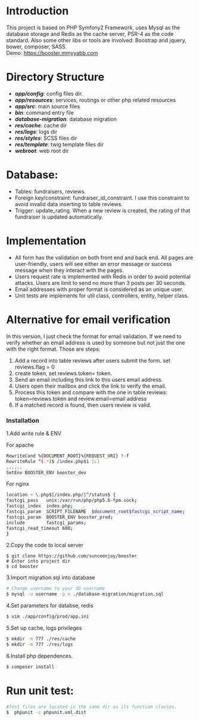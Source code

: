 # Introduction
This project is based on PHP Symfony2 Framework, uses Mysql as the database storage and Redis as the cache server, PSR-4 as the code standard. Also some other libs or tools are involved: Boostrap and jquery, bower, composer, SASS.  
Demo: https://booster.mmyyabb.com
# Directory Structure
  - ***app/config***: config files dir.
  - ***app/resources***: services, routings or other php related resources 
  - ***app/src***: main source files
  - ***bin***: command entry file
  - ***database-migration***: database migration
  - ***res/cache***: cache dir
  - ***res/logs***: logs dir
  - ***res/styles***: SCSS files dir
  - ***res/template***: twig template files dir
  - ***webroot***: web root dir

# Database:
 - Tables: fundraisers, reviews.
 - Foreign key/constraint: fundraiser_id_constraint. I use this constraint to avoid invalid data inserting to table reviews.
 - Trigger: update_rating.  When a new review is created, the rating of that fundraiser is updated automatically. 

# Implementation
 - All form has the validation on both front end and back end. All pages are user-friendly, users will see either an error message or success message when they interact with the pages.
 - Users request rate is implemented with Redis in order to avoid potential attacks. Users are limit to send no more than 3 posts per 30 seconds. 
 - Email addresses with proper format is considered as an unique user.
 - Unit tests are implements for util class, controllers, entity, helper class.

# Alternative for email verification
In this version, I just check the format for email validation. If we need to verify whether an email address is used by someone but not just the one with the right format. Those are steps:
1. Add a record into table reviews after users submit the form. set reviews.flag = 0
2. create token, set reviews.token= token.
3. Send an email including this link to this users email address.
4. Users open their mailbox and click the link to verify the email.
5. Process this token and compare with the one in table reviews: token=reviews.token and review.email=email address
6. If a matched record is found, then users review is valid.

### Installation
1.Add write rule & ENV

For apache
```sh
RewriteCond %{DOCUMENT_ROOT}%{REQUEST_URI} !-f
RewriteRule ^(.*)$ /index.php$1 [L]
......
SetEnv BOOSTER_ENV booster_dev
```
For nginx
```sh
location ~ \.php$|/index.php/|^/status$ {
fastcgi_pass   unix:/var/run/php/php5.6-fpm.sock;
fastcgi_index  index.php;
fastcgi_param  SCRIPT_FILENAME  $document_root$fastcgi_script_name;
fastcgi_param  BOOSTER_ENV booster_prod;
include        fastcgi_params;
fastcgi_read_timeout 600;
}
```
2.Copy the code to local server
```
$ git clone https://github.com/sunceenjoy/booster
# Enter into project dir
$ cd booster
```

3.Import migration.sql into database
```sh
# Change username to your db username
$ mysql -u username -p < ./database-migration/migration.sql
```
4.Set parameters for databse, redis
```sh
$ vim ./app/config/prod/app.ini
```
5.Set up cache, logs privileges
```sh
$ mkdir -m 777 ./res/cache
$ mkdir -m 777 ./res/logs
```

6.Install php dependences.
```sh
$ composer install
```

 # Run unit test:

```sh
#Test files are located in the same dir as its function classes.
$  phpunit -c phpunit.xml.dist
```
